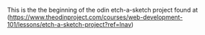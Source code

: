 This is the the beginning of the odin etch-a-sketch project found at (https://www.theodinproject.com/courses/web-development-101/lessons/etch-a-sketch-project?ref=lnav)